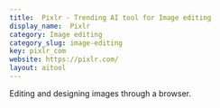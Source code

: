 ```yaml
---
title:  Pixlr - Trending AI tool for Image editing
display_name:  Pixlr
category: Image editing
category_slug: image-editing
key: pixlr_com
website: https://pixlr.com/
layout: aitool
---
```


Editing and designing images through a browser.
